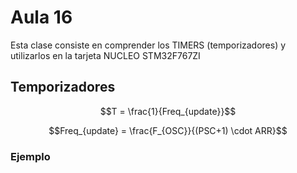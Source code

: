 <h1>Aula 16</h1>

Esta clase consiste en comprender los TIMERS (temporizadores) y utilizarlos en la tarjeta NUCLEO STM32F767ZI

<h2>Temporizadores</h2>


$$T = \frac{1}{Freq_{update}}$$

$$Freq_{update} = \frac{F_{OSC}}{(PSC+1) \cdot ARR}$$


<h3>Ejemplo</h3>
